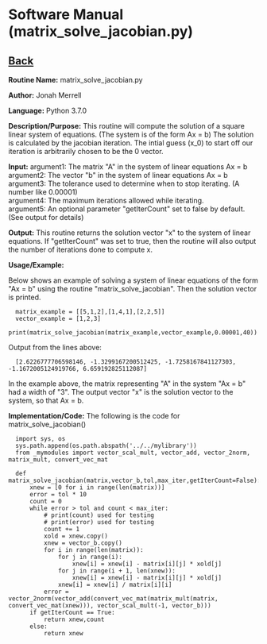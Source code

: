 # Software Manual (matrix_solve_jacobian.py)

## [Back](softwaremanual.md)

**Routine Name:**           matrix_solve_jacobian.py

**Author:** Jonah Merrell

**Language:** Python 3.7.0

**Description/Purpose:** This routine will compute the solution of a square linear system of equations. (The system is of the form Ax = b)
The solution is calculated by the jacobian iteration. The intial guess (x_0) to start off our iteration is arbitrarily chosen to be the 0 vector.

**Input:** argument1: The matrix "A" in the system of linear equations Ax = b<br>
		   argument2: The vector "b" in the system of linear equations Ax = b<br>
           argument3: The tolerance used to determine when to stop iterating. (A number like 0.00001)<br>
		   argument4: The maximum iterations allowed while iterating.<br>
		   argument5: An optional parameter "getIterCount" set to false by default. (See output for details)
		   
**Output:** This routine returns the solution vector "x" to the system of linear equations. If "getIterCount" was
 set to true, then the routine will also output the number of iterations done to compute x.

**Usage/Example:**

Below shows an example of solving a system of linear equations of the form "Ax = b" using the routine "matrix_solve_jacobian".
 Then the solution vector is printed. 

      matrix_example = [[5,1,2],[1,4,1],[2,2,5]]
      vector_example = [1,2,3]
      print(matrix_solve_jacobian(matrix_example,vector_example,0.00001,40))

Output from the lines above:

      [2.6226777706598146, -1.3299167200512425, -1.7258167841127303, -1.1672005124919766, 6.659192825112087]

In the example above, the matrix representing "A" in the system "Ax = b" had a width of "3". The output vector "x"
 is the solution vector to the system, so that Ax = b.

**Implementation/Code:** The following is the code for matrix_solve_jacobian()
      
      import sys, os
      sys.path.append(os.path.abspath('../../mylibrary'))
      from _mymodules import vector_scal_mult, vector_add, vector_2norm, matrix_mult, convert_vec_mat
      
      def matrix_solve_jacobian(matrix,vector_b,tol,max_iter,getIterCount=False):
          xnew = [0 for i in range(len(matrix))]
          error = tol * 10
          count = 0
          while error > tol and count < max_iter:
              # print(count) used for testing
              # print(error) used for testing
              count += 1
              xold = xnew.copy()
              xnew = vector_b.copy()
              for i in range(len(matrix)):
                  for j in range(i):
                      xnew[i] = xnew[i] - matrix[i][j] * xold[j]
                  for j in range(i + 1, len(xnew)):
                      xnew[i] = xnew[i] - matrix[i][j] * xold[j]
                  xnew[i] = xnew[i] / matrix[i][i]
              error = vector_2norm(vector_add(convert_vec_mat(matrix_mult(matrix, convert_vec_mat(xnew))), vector_scal_mult(-1, vector_b)))
          if getIterCount == True:
              return xnew,count
          else:
              return xnew


